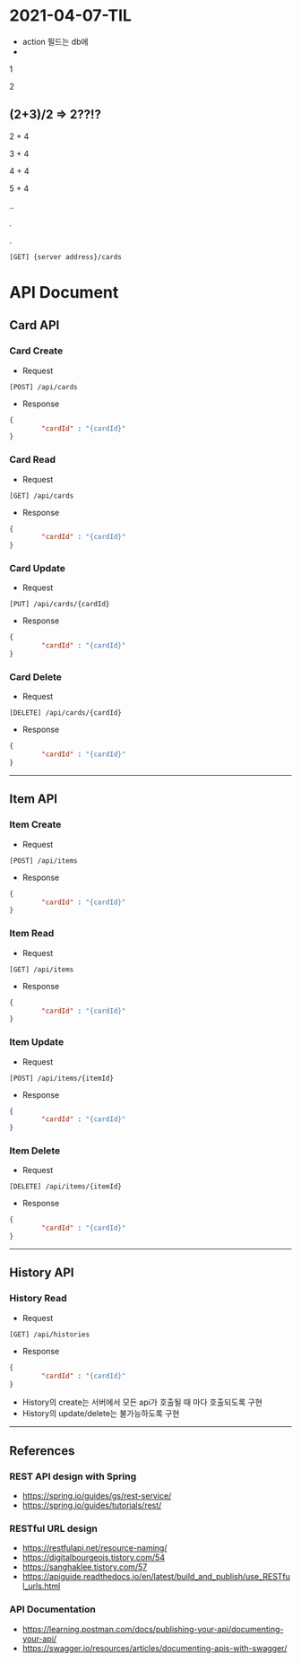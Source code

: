 # 2021-04-07-TIL

- action 필드는 db에 
- 



1

2

## (2+3)/2 => 2??!?

2 + 4

3 + 4

4 + 4

5 + 4 

..

.

.

```
[GET] {server address}/cards
```



# API Document

## Card API

### Card Create

- Request

```http
[POST] /api/cards
```

- Response

```json
{
		"cardId" : "{cardId}"
}
```

### Card Read

- Request

```http
[GET] /api/cards
```

- Response

```json
{
		"cardId" : "{cardId}"
}
```

### Card Update

- Request

```http
[PUT] /api/cards/{cardId}
```

- Response

```json
{
		"cardId" : "{cardId}"
}
```

### Card Delete

- Request

```http
[DELETE] /api/cards/{cardId}
```

- Response

```json
{
		"cardId" : "{cardId}"
}
```



---

## Item API

### Item Create

- Request

```http
[POST] /api/items
```

- Response

```json
{
		"cardId" : "{cardId}"
}
```

### Item Read

- Request

```http
[GET] /api/items
```

- Response

```json
{
		"cardId" : "{cardId}"
}
```

### Item Update

- Request

```http
[POST] /api/items/{itemId}
```

- Response

```json
{
		"cardId" : "{cardId}"
}
```

### Item Delete

- Request

```http
[DELETE] /api/items/{itemId}
```

- Response

```json
{
		"cardId" : "{cardId}"
}
```

---

## History API

### History Read

- Request

```http
[GET] /api/histories
```

- Response

```json
{
		"cardId" : "{cardId}"
}
```

- History의 create는 서버에서 모든 api가 호출될 때 마다 호출되도록 구현
- History의 update/delete는 불가능하도록 구현

---

## References

### REST API design with Spring
- https://spring.io/guides/gs/rest-service/
- https://spring.io/guides/tutorials/rest/

### RESTful URL design
- https://restfulapi.net/resource-naming/
- https://digitalbourgeois.tistory.com/54
- https://sanghaklee.tistory.com/57
- https://apiguide.readthedocs.io/en/latest/build_and_publish/use_RESTful_urls.html

### API Documentation
- https://learning.postman.com/docs/publishing-your-api/documenting-your-api/
- https://swagger.io/resources/articles/documenting-apis-with-swagger/